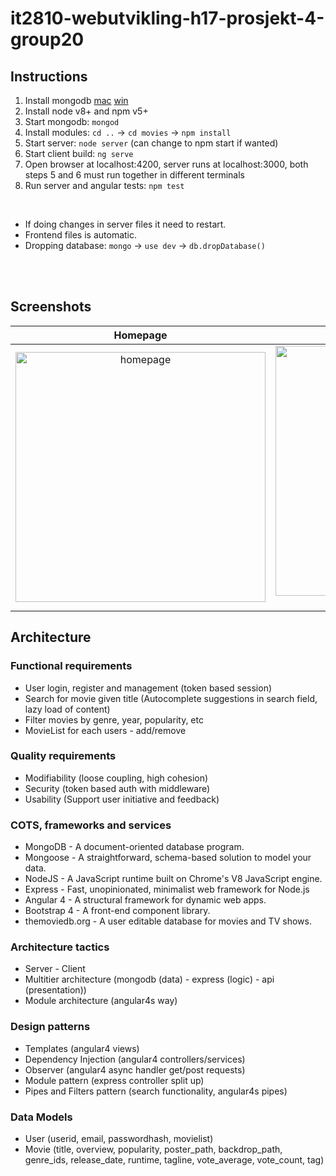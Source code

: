 # it2810-webutvikling-h17-prosjekt-4-group20

## Instructions
1. Install mongodb [mac](https://docs.mongodb.com/manual/tutorial/install-mongodb-on-os-x/) [win](https://docs.mongodb.com/manual/tutorial/install-mongodb-on-windows/)
2. Install node v8+ and npm v5+
3. Start mongodb: `mongod`
4. Install modules: `cd ..` -> `cd movies` -> `npm install`
5. Start server: `node server` (can change to npm start if wanted)
6. Start client build: `ng serve`
7. Open browser at localhost:4200, server runs at localhost:3000, both steps 5 and 6 must run together in different terminals
8. Run server and angular tests: `npm test`

<br>

* If doing changes in server files it need to restart.
* Frontend files is automatic.
* Dropping database: `mongo` -> `use dev` -> `db.dropDatabase()`

<br>
<br>

## Screenshots

Homepage            |  Search result          |  Userpage
:-------------------------:|:-------------------------:|:-------------------------:
<img src="http://folk.ntnu.no/simenul/screen/front.png" width="400" alt="homepage">  |  <img src="http://folk.ntnu.no/simenul/screen/search.png" width="400" alt="search">) | <img src="http://folk.ntnu.no/simenul/screen/userpage.png" width="400" alt="userpage">




## Architecture

### Functional requirements
* User login, register and management (token based session)
* Search for movie given title (Autocomplete suggestions in search field, lazy load of content)
* Filter movies by genre, year, popularity, etc
* MovieList for each users - add/remove

### Quality requirements
* Modifiability (loose coupling, high cohesion) 
* Security (token based auth with middleware)
* Usability (Support user initiative and feedback)

### COTS, frameworks and services
* MongoDB - A document-oriented database program.
* Mongoose - A straightforward, schema-based solution to model your data.
* NodeJS - A JavaScript runtime built on Chrome's V8 JavaScript engine.
* Express - Fast, unopinionated, minimalist web framework for Node.js
* Angular 4 - A structural framework for dynamic web apps.
* Bootstrap 4 - A front-end component library.
* themoviedb.org - A user editable database for movies and TV shows.

### Architecture tactics
* Server - Client
* Multitier architecture (mongodb (data) - express (logic) - api (presentation))
* Module architecture (angular4s way)

### Design patterns
* Templates (angular4 views)
* Dependency Injection (angular4 controllers/services)
* Observer (angular4 async handler get/post requests)
* Module pattern (express controller split up)
* Pipes and Filters pattern (search functionality, angular4s pipes)

### Data Models
* User (userid, email, passwordhash, movielist)
* Movie (title, overview, popularity, poster_path, backdrop_path, genre_ids, release_date, runtime, tagline, vote_average, vote_count, tag)

